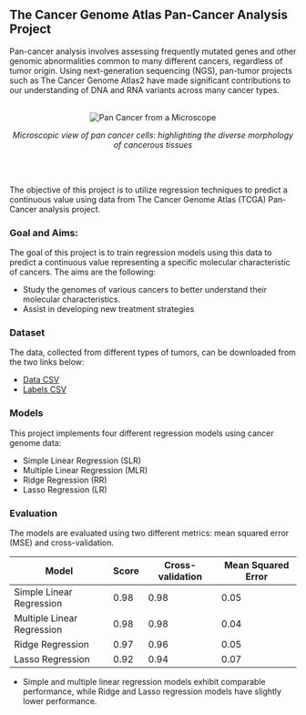 ## The Cancer Genome Atlas Pan-Cancer Analysis Project

Pan-cancer analysis involves assessing frequently mutated genes and other genomic abnormalities common to many different cancers, regardless of tumor origin. Using next-generation sequencing (NGS), pan-tumor projects such as The Cancer Genome Atlas2 have made significant contributions to our understanding of DNA and RNA variants across many cancer types.
<br><br>
<div align="center">
  <img src="https://drive.google.com/uc?id=1wyCTVxiPnUHJXHJ24RR5Qr5kGfHEL-D0" alt="Pan Cancer from a Microscope">
  <p><em>Microscopic view of pan cancer cells: highlighting the diverse morphology of cancerous tissues</em></p>
</div>
<br><br>


The objective of this project is to utilize regression techniques to predict a continuous value using data from The Cancer Genome Atlas (TCGA) Pan-Cancer analysis project. 

### Goal and Aims:
The goal of this project is to train regression models using this data to predict a continuous value representing a specific molecular characteristic of cancers. The aims are the following:
- Study the genomes of various cancers to better understand their molecular characteristics.
- Assist in developing new treatment strategies


### Dataset
The data, collected from different types of tumors, can be downloaded from the two links below:
- <a href="https://perso.univ-rennes1.fr/valerie.monbet/MachineLearning/TCGA-PANCAN-HiSeq-801x20531/data.csv">Data CSV</a>
- <a href="https://perso.univ-rennes1.fr/valerie.monbet/MachineLearning/TCGA-PANCAN-HiSeq-801x20531/labels.csv">Labels CSV</a>


### Models
This project implements four different regression models using cancer genome data:
- Simple Linear Regression (SLR)
- Multiple Linear Regression (MLR)
- Ridge Regression (RR)
- Lasso Regression (LR)

### Evaluation
The models are evaluated using two different metrics: mean squared error (MSE) and cross-validation. 

| Model                    | Score | Cross-validation | Mean Squared Error                  |
|--------------------------|-------|------------------|-------------------------------------|
| Simple Linear Regression | 0.98  | 0.98             | 0.05                                |
| Multiple Linear Regression | 0.98  | 0.98             | 0.04         |
| Ridge Regression         | 0.97  | 0.96             | 0.05         |
| Lasso Regression         | 0.92  | 0.94             | 0.07         |


- Simple and multiple linear regression models exhibit comparable performance, while Ridge and Lasso regression models have slightly lower performance.
